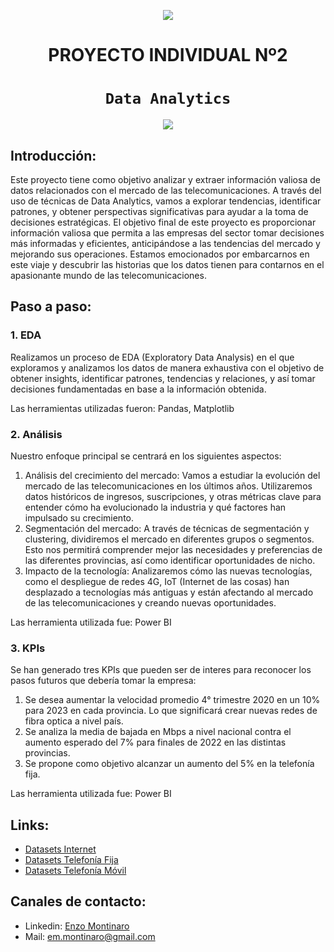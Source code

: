 <p align=center><img src=https://d31uz8lwfmyn8g.cloudfront.net/Assets/logo-henry-white-lg.png><p>

# <h1 align=center> **PROYECTO INDIVIDUAL Nº2** </h1>

# <h1 align=center>**`Data Analytics`**</h1>

<p align=center><img src=https://blog.tail.digital/wp-content/uploads/2019/03/post-social-data-for-publishers-tail.png><p>

## **Introducción:**
Este proyecto tiene como objetivo analizar y extraer información valiosa de datos relacionados con el mercado de las telecomunicaciones. A través del uso de técnicas de Data Analytics, vamos a explorar tendencias, identificar patrones, y obtener perspectivas significativas para ayudar a la toma de decisiones estratégicas.
El objetivo final de este proyecto es proporcionar información valiosa que permita a las empresas del sector tomar decisiones más informadas y eficientes, anticipándose a las tendencias del mercado y mejorando sus operaciones. Estamos emocionados por embarcarnos en este viaje y descubrir las historias que los datos tienen para contarnos en el apasionante mundo de las telecomunicaciones.

## **Paso a paso:**

### 1. EDA
Realizamos un proceso de EDA (Exploratory Data Analysis) en el que exploramos y analizamos los datos de manera exhaustiva con el objetivo de obtener insights, identificar patrones, tendencias y relaciones, y así tomar decisiones fundamentadas en base a la información obtenida.

Las herramientas utilizadas fueron: Pandas, Matplotlib

### 2. Análisis 

Nuestro enfoque principal se centrará en los siguientes aspectos:
1. Análisis del crecimiento del mercado: Vamos a estudiar la evolución del mercado de las telecomunicaciones en los últimos años. Utilizaremos datos históricos de ingresos, suscripciones, y otras métricas clave para entender cómo ha evolucionado la industria y qué factores han impulsado su crecimiento.
2. Segmentación del mercado: A través de técnicas de segmentación y clustering, dividiremos el mercado en diferentes grupos o segmentos. Esto nos permitirá comprender mejor las necesidades y preferencias de las diferentes provincias, así como identificar oportunidades de nicho.
3. Impacto de la tecnología: Analizaremos cómo las nuevas tecnologías, como el despliegue de redes 4G, IoT (Internet de las cosas) han desplazado a tecnologías más antiguas y están afectando al mercado de las telecomunicaciones y creando nuevas oportunidades.

Las herramienta utilizada fue: Power BI

### 3. KPIs
Se han generado tres KPIs que pueden ser de interes para reconocer los pasos futuros que debería tomar la empresa: 
1. Se desea aumentar la velocidad promedio 4° trimestre 2020 en un 10% para 2023 en cada provincia. Lo que significará crear nuevas redes de fibra optica a nivel país.
2. Se analiza la media de bajada en Mbps a nivel nacional contra el aumento esperado del 7% para finales de 2022 en las distintas provincias.
3. Se propone como objetivo alcanzar un aumento del 5% en la telefonía fija.

Las herramienta utilizada fue: Power BI

## **Links:**
- [Datasets Internet](https://datosabiertos.enacom.gob.ar/dashboards/20000/acceso-a-internet/)
- [Datasets Telefonía Fija](https://datosabiertos.enacom.gob.ar/dashboards/19999/telefonia-fija/)
- [Datasets Telefonía Móvil](https://datosabiertos.enacom.gob.ar/dashboards/19998/telefonia-movil/)
## **Canales de contacto:**
+ Linkedin: [Enzo Montinaro](https://www.linkedin.com/in/enzo-montinaro-493664250/)
+ Mail: em.montinaro@gmail.com
